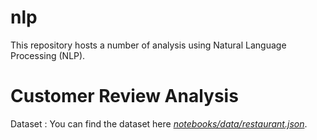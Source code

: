 # nlp
This repository hosts a number of analysis using Natural Language Processing (NLP).

# Customer Review Analysis
Dataset : You can find the dataset here [*notebooks/data/restaurant.json*](notebooks/data/restaurant.json).<br>

